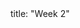 <frontmatter>
title: "Week 2"
</frontmatter>

<panel header=":trophy: Outcomes" popup-url="{{baseUrl}}/schedule/week2/outcomes.html" expanded no-close>
  <include src="outcomes.md#main" />
</panel>

<panel header=":clipboard: Todo" no-close>
  <include src="todo.md" />
</panel>

<panel header=":raising_hand: Tutorial 2" no-close>
   <include src="tutorial.md#main" />
</panel>

<panel header=":loudspeaker: Lecture 2" no-close>
  <include src="lecture.md" />
</panel>
